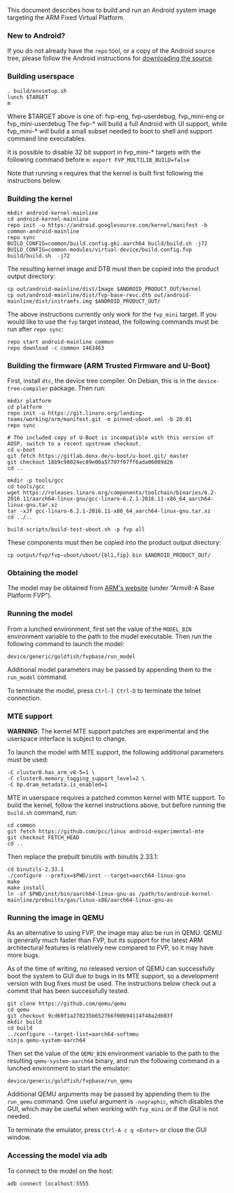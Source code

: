 This document describes how to build and run an Android system image targeting
the ARM Fixed Virtual Platform.

### New to Android?

If you do not already have the ``repo`` tool, or a copy of the Android
source tree, please follow the Android instructions for [downloading the
source](https://source.android.com/setup/build/downloading).

### Building userspace

```
. build/envsetup.sh
lunch $TARGET
m
```

Where $TARGET above is one of: fvp-eng, fvp-userdebug, fvp_mini-eng or fvp_mini-userdebug
The fvp-* will build a full Android with UI support, while fvp_mini-* will build a small
subset needed to boot to shell and support command line executables.

It is possible to disable 32 bit support in fvp_mini-* targets with the following command
before ``m``:
`export FVP_MULTILIB_BUILD=false`

Note that running ``m`` requires that the kernel is built first following
the instructions below.

### Building the kernel

```
mkdir android-kernel-mainline
cd android-kernel-mainline
repo init -u https://android.googlesource.com/kernel/manifest -b common-android-mainline
repo sync
BUILD_CONFIG=common/build.config.gki.aarch64 build/build.sh -j72
BUILD_CONFIG=common-modules/virtual-device/build.config.fvp build/build.sh  -j72
```

The resulting kernel image and DTB must then be copied into the product output directory:

```
cp out/android-mainline/dist/Image $ANDROID_PRODUCT_OUT/kernel
cp out/android-mainline/dist/fvp-base-revc.dtb out/android-mainline/dist/initramfs.img $ANDROID_PRODUCT_OUT/
```

The above instructions currently only work for the ``fvp_mini``
target. If you would like to use the ``fvp`` target instead, the
following commands must be run after ``repo sync``:

```
repo start android-mainline common
repo download -c common 1463463
```

### Building the firmware (ARM Trusted Firmware and U-Boot)

First, install ``dtc``, the device tree compiler. On Debian, this is in the
``device-tree-compiler`` package. Then run:
```
mkdir platform
cd platform
repo init -u https://git.linaro.org/landing-teams/working/arm/manifest.git -m pinned-uboot.xml -b 20.01
repo sync

# The included copy of U-Boot is incompatible with this version of AOSP, switch to a recent upstream checkout.
cd u-boot
git fetch https://gitlab.denx.de/u-boot/u-boot.git/ master
git checkout 18b9c98024ec89e00a57707f07ff6ada06089d26
cd ..

mkdir -p tools/gcc
cd tools/gcc
wget https://releases.linaro.org/components/toolchain/binaries/6.2-2016.11/aarch64-linux-gnu/gcc-linaro-6.2.1-2016.11-x86_64_aarch64-linux-gnu.tar.xz
tar -xJf gcc-linaro-6.2.1-2016.11-x86_64_aarch64-linux-gnu.tar.xz
cd ../..

build-scripts/build-test-uboot.sh -p fvp all
```

These components must then be copied into the product output directory:

```
cp output/fvp/fvp-uboot/uboot/{bl1,fip}.bin $ANDROID_PRODUCT_OUT/
```

### Obtaining the model

The model may be obtained from [ARM's
website](https://developer.arm.com/tools-and-software/simulation-models/fixed-virtual-platforms)
(under "Armv8-A Base Platform FVP").

### Running the model

From a lunched environment, first set the value of the ``MODEL_BIN``
environment variable to the path to the model executable. Then run the
following command to launch the model:
```
device/generic/goldfish/fvpbase/run_model
```
Additional model parameters may be passed by appending them to the
``run_model`` command.

To terminate the model, press ``Ctrl-] Ctrl-D`` to terminate the telnet
connection.

### MTE support

**WARNING**: The kernel MTE support patches are experimental and the userspace
interface is subject to change.

To launch the model with MTE support, the following additional parameters
must be used:
```
-C cluster0.has_arm_v8-5=1 \
-C cluster0.memory_tagging_support_level=2 \
-C bp.dram_metadata.is_enabled=1
```
MTE in userspace requires a patched common kernel with MTE support. To build
the kernel, follow the kernel instructions above, but before running the
``build.sh`` command, run:
```
cd common
git fetch https://github.com/pcc/linux android-experimental-mte
git checkout FETCH_HEAD
cd ..
```
Then replace the prebuilt binutils with binutils 2.33.1:
```
cd binutils-2.33.1
./configure --prefix=$PWD/inst --target=aarch64-linux-gnu
make
make install
ln -sf $PWD/inst/bin/aarch64-linux-gnu-as /path/to/android-kernel-mainline/prebuilts/gas/linux-x86/aarch64-linux-gnu-as
```

### Running the image in QEMU

As an alternative to using FVP, the image may also be run in QEMU.
QEMU is generally much faster than FVP, but its support for the
latest ARM architectural features is relatively new compared to FVP,
so it may have more bugs.

As of the time of writing, no released version of QEMU can successfully
boot the system to GUI due to bugs in its MTE support, so a development
version with bug fixes must be used. The instructions below check
out a commit that has been successfully tested.
```
git clone https://github.com/qemu/qemu
cd qemu
git checkout 9cd69f1a270235b652766f00b94114f48a2d603f
mkdir build
cd build
../configure --target-list=aarch64-softmmu
ninja qemu-system-aarch64
```
Then set the value of the ``QEMU_BIN`` environment variable to the path to
the resulting ``qemu-system-aarch64`` binary, and run the following command
in a lunched environment to start the emulator:
```
device/generic/goldfish/fvpbase/run_qemu
```
Additional QEMU arguments may be passed by appending them to the ``run_qemu``
command. One useful argument is ``-nographic``, which disables the GUI, which
may be useful when working with ``fvp_mini`` or if the GUI is not needed.

To terminate the emulator, press ``Ctrl-A c q <Enter>`` or close the GUI
window.

### Accessing the model via adb

To connect to the model on the host:
```
adb connect localhost:5555
```
